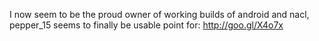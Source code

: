 I now seem to be the proud owner of working builds of android and nacl, pepper_15 seems to finally be usable point for: http://goo.gl/X4o7x
